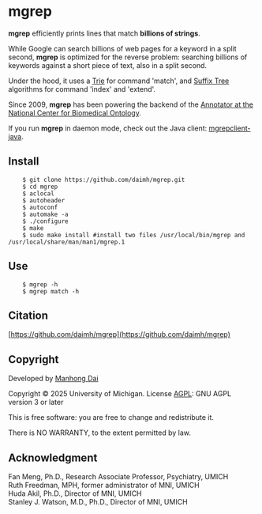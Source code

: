 # mgrep

**mgrep** efficiently prints lines that match **billions of strings**.  

While Google can search billions of web pages for a keyword in a split second, **mgrep** is optimized for the reverse problem: searching billions of keywords against a short piece of text, also in a split second.  

Under the hood, it uses a [Trie](https://en.wikipedia.org/wiki/Trie) for command 'match', and [Suffix Tree](https://en.wikipedia.org/wiki/Suffix_tree) algorithms for command 'index' and 'extend'.  

Since 2009, **mgrep** has been powering the backend of the [Annotator at the National Center for Biomedical Ontology](https://bioportal.bioontology.org/annotator).  

If you run **mgrep** in daemon mode, check out the Java client: [mgrepclient-java](https://github.com/daimh/mgrepclient-java).  

## Install
```
	$ git clone https://github.com/daimh/mgrep.git
	$ cd mgrep
	$ aclocal
	$ autoheader
	$ autoconf
	$ automake -a
	$ ./configure
	$ make
	$ sudo make install #install two files /usr/local/bin/mgrep and /usr/local/share/man/man1/mgrep.1
```

## Use
```
	$ mgrep -h
	$ mgrep match -h
```

## Citation 

[https://github.com/daimh/mgrep](https://github.com/daimh/mgrep)

## Copyright

Developed by [Manhong Dai](mailto:daimh@umich.edu)

Copyright © 2025 University of Michigan. License [AGPL](https://gnu.org/licenses/agpl-3.0.html): GNU AGPL version 3 or later 

This is free software: you are free to change and redistribute it.

There is NO WARRANTY, to the extent permitted by law.

## Acknowledgment

Fan Meng, Ph.D., Research Associate Professor, Psychiatry, UMICH  
Ruth Freedman, MPH, former administrator of MNI, UMICH  
Huda Akil, Ph.D., Director of MNI, UMICH  
Stanley J. Watson, M.D., Ph.D., Director of MNI, UMICH  
